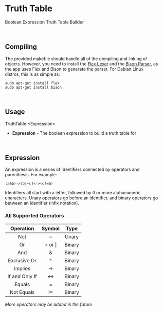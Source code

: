 # Truth Table
Boolean Expression Truth Table Builder

<br>

## Compiling
The provided makefile should handle all of the compiling and linking of objects.
However, you need to install the [Flex Lexer](https://www.gnu.org/software/flex/)
and the [Bison Parser](https://www.gnu.org/software/bison/), as the app uses Flex
and Bison to generate the parser. For Debian Linux distros, this is as simple as:
```
sudo apt-get install flex
sudo apt-get install bison
```

<br/>

## Usage
TruthTable \<Expression\>
* __Expression__ - The boolean expression to build a truth table for

<br/>

## Expression
An expression is a series of identifiers connected by operators and parenthesis. For example:
```
(a&b)->(b|~c)<->(c!=b)
```
Identifiers all start with a letter, followed by 0 or more alphanumeric characters. Unary
operators go before an identifier, and binary operators go between an identifier (infix notation).

### All Supported Operators

| Operation | Symbol |  Type  |
|:---------:|:------:|:------:|
| Not       | ~      | Unary  |
| Or        | + or \|| Binary |
| And       | \&     | Binary |
| Exclusive Or | \^  | Binary |
| Implies   | -\>    | Binary |
| If and Only If | \<-\> | Binary |
| Equals    | =      | Binary |
| Not Equals| !=     | Binary | 

_More operators may be added in the future_
